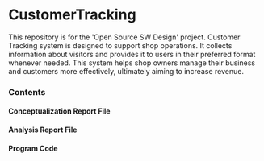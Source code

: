 # CustomerTracking
This repository is for the 'Open Source SW Design' project.
Customer Tracking system is designed to support shop operations. It collects information about visitors and provides it to users in their preferred format whenever needed. This system helps shop owners manage their business and customers more effectively, ultimately aiming to increase revenue.


### Contents

#### Conceptualization Report File

#### Analysis Report File

#### Program Code

